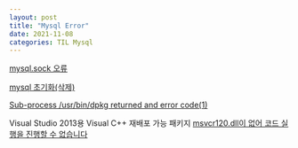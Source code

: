 ```yaml
---
layout: post
title: "Mysql Error"
date: 2021-11-08
categories: TIL Mysql
---
```


[mysql.sock 오류](https://blog.naver.com/PostView.nhn?blogId=islove8587&logNo=221970366883)

[mysql 초기화(삭제)](https://elfinlas.tistory.com/367)

[Sub-process /usr/bin/dpkg returned and error code(1)](https://corona-world.tistory.com/83)

Visual Studio 2013용 Visual C++ 재배포 가능 패키지 
[msvcr120.dll이 없어 코드 실행을 진행할 수 없습니다](https://danchell.tistory.com/entry/MSVCR120dll%EC%9D%B4%EA%B0%80-%EC%97%86%EC%96%B4-%EC%BD%94%EB%93%9C-%EC%8B%A4%ED%96%89%EC%9D%84-%EC%A7%84%ED%96%89%ED%95%A0-%EC%88%98-%EC%97%86%EC%8A%B5%EB%8B%88%EB%8B%A4)